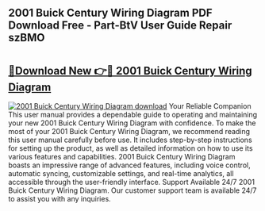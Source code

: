 ## 2001 Buick Century Wiring Diagram PDF Download Free - Part-BtV User Guide Repair szBMO

# <h2><a href="http://dfsol71.blite.top/?on=2001+Buick+Century+Wiring+Diagram">🔗Download New 👉🔴 2001 Buick Century Wiring Diagram</a></h2>

[![2001 Buick Century Wiring Diagram download](https://i.imgur.com/lujVjoI.png)](http://dfsol71.blite.top/?on=2001+Buick+Century+Wiring+Diagram)
Your Reliable Companion This user manual provides a dependable guide to operating and maintaining your new 2001 Buick Century Wiring Diagram with confidence. To make the most of your 2001 Buick Century Wiring Diagram, we recommend reading this user manual carefully before use. It includes step-by-step instructions for setting up the product, as well as detailed information on how to use its various features and capabilities. 2001 Buick Century Wiring Diagram boasts an impressive range of advanced features, including voice control, automatic syncing, customizable settings, and real-time analytics, all accessible through the user-friendly interface. Support Available 24/7 2001 Buick Century Wiring Diagram. Our customer support team is available 24/7 to assist you with any inquiries.
